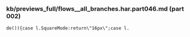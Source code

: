 ### kb/previews_full/flows__all_branches.har.part046.md (part 002)

```md
de()){case l.SquareMode:return\"16px\";case l.
```

```
